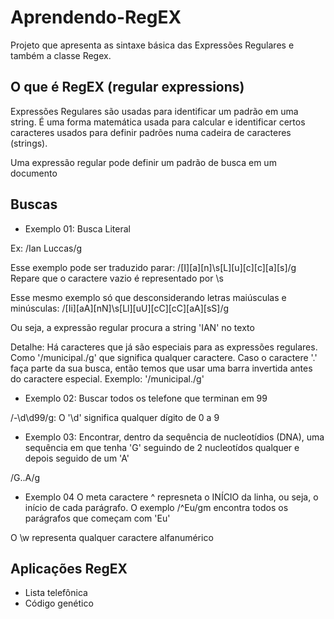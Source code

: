 # Aprendendo-RegEX
Projeto que apresenta as sintaxe básica das Expressões Regulares e também a classe Regex.

## O que é RegEX (regular expressions)
Expressões Regulares são usadas para identificar um padrão em uma string. É uma forma matemática usada para calcular e identificar certos caracteres usados para definir padrões numa cadeira de caracteres (strings).

Uma expressão regular pode definir um padrão de busca em um documento

## Buscas
* Exemplo 01: Busca Literal

Ex: /Ian Luccas/g

Esse exemplo pode ser traduzido parar: /[I][a][n]\s[L][u][c][c][a][s]/g Repare que o caractere vazio é representado por \s

Esse mesmo exemplo só que desconsiderando letras maiúsculas e minúsculas: /[Ii][aA][nN]\s[Ll][uU][cC][cC][aA][sS]/g

Ou seja, a expressão regular procura a string 'IAN' no texto

Detalhe: Há caracteres que já são especiais para as expressões regulares. Como '/municipal./g' que significa qualquer caractere. Caso o caractere '.' faça parte da sua busca, então temos que usar uma barra invertida antes do caractere especial. Exemplo: '/municipal\./g'

* Exemplo 02: Buscar todos os telefone que terminan em 99

/-\d\d99/g: O '\d' significa qualquer dígito de 0 a 9

* Exemplo 03: Encontrar, dentro da sequência de nucleotídios (DNA), uma sequência em que tenha 'G' seguindo de 2 nucleotídos qualquer e depois seguido de um 'A'

/G..A/g

* Exemplo 04
O meta caractere ^ represneta o INÍCIO da linha, ou seja, o início de cada parágrafo. O exemplo /^Eu/gm encontra todos os parágrafos que começam com 'Eu'

O \w representa qualquer caractere alfanumérico

## Aplicações RegEX
* Lista telefônica
* Código genético
